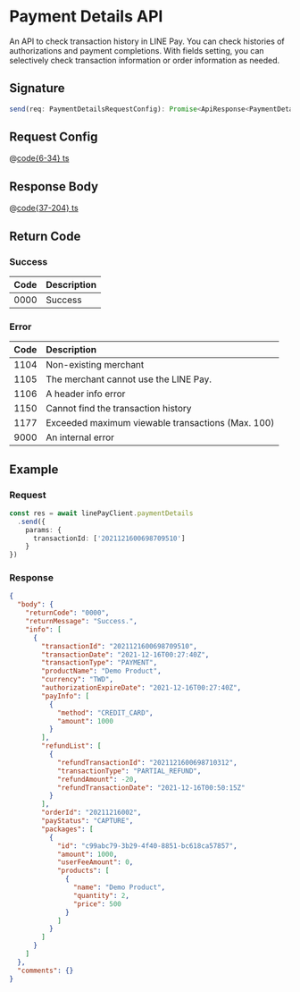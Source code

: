 # Payment Details API

An API to check transaction history in LINE Pay. You can check histories of authorizations and payment completions. With fields setting, you can selectively check transaction information or order information as needed.

## Signature

```ts
send(req: PaymentDetailsRequestConfig): Promise<ApiResponse<PaymentDetailsResponseBody>>
```

## Request Config

@[code{6-34} ts](@/line-pay-api/payment-details.ts)

## Response Body

@[code{37-204} ts](@/line-pay-api/payment-details.ts)

## Return Code

### Success

Code | Description
:----:|:------------------------
0000 | Success


### Error

Code | Description
:----:|:------------------------
1104 | Non-existing merchant
1105 | The merchant cannot use the LINE Pay.
1106 | A header info error
1150 | Cannot find the transaction history
1177 | Exceeded maximum viewable transactions (Max. 100)
9000 | An internal error

## Example

### Request
```ts
const res = await linePayClient.paymentDetails
  .send({
    params: {
      transactionId: ['2021121600698709510']
    }
})
```

### Response
```json
{
  "body": {
    "returnCode": "0000",
    "returnMessage": "Success.",
    "info": [
      {
        "transactionId": "2021121600698709510",
        "transactionDate": "2021-12-16T00:27:40Z",
        "transactionType": "PAYMENT",
        "productName": "Demo Product",
        "currency": "TWD",
        "authorizationExpireDate": "2021-12-16T00:27:40Z",
        "payInfo": [
          {
            "method": "CREDIT_CARD",
            "amount": 1000
          }
        ],
        "refundList": [
          {
            "refundTransactionId": "2021121600698710312",
            "transactionType": "PARTIAL_REFUND",
            "refundAmount": -20,
            "refundTransactionDate": "2021-12-16T00:50:15Z"
          }
        ],
        "orderId": "20211216002",
        "payStatus": "CAPTURE",
        "packages": [
          {
            "id": "c99abc79-3b29-4f40-8851-bc618ca57857",
            "amount": 1000,
            "userFeeAmount": 0,
            "products": [
              {
                "name": "Demo Product",
                "quantity": 2,
                "price": 500
              }
            ]
          }
        ]
      }
    ]
  },
  "comments": {}
}
```